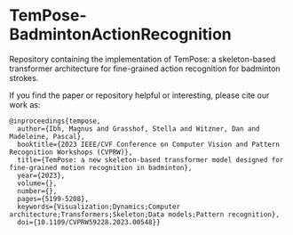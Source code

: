# TemPose-BadmintonActionRecognition
Repository containing the implementation of TemPose: a skeleton-based transformer architecture for fine-grained action recognition for badminton strokes.

If you find the paper or repository helpful or interesting, please cite our work as:

```
@inproceedings{tempose,
  author={Ibh, Magnus and Grasshof, Stella and Witzner, Dan and Madeleine, Pascal},
  booktitle={2023 IEEE/CVF Conference on Computer Vision and Pattern Recognition Workshops (CVPRW)},
  title={TemPose: a new skeleton-based transformer model designed for fine-grained motion recognition in badminton},
  year={2023},
  volume={},
  number={},
  pages={5199-5208},
  keywords={Visualization;Dynamics;Computer architecture;Transformers;Skeleton;Data models;Pattern recognition},
  doi={10.1109/CVPRW59228.2023.00548}}
```
